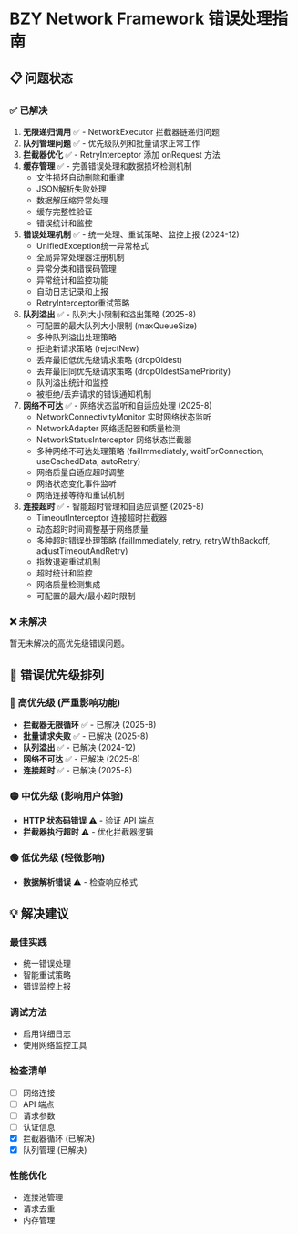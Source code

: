 # BZY Network Framework 错误处理指南

## 📋 问题状态

### ✅ 已解决

1. **无限递归调用** ✅ - NetworkExecutor 拦截器链递归问题
2. **队列管理问题** ✅ - 优先级队列和批量请求正常工作
3. **拦截器优化** ✅ - RetryInterceptor 添加 onRequest 方法
4. **缓存管理** ✅ - 完善错误处理和数据损坏检测机制
   - 文件损坏自动删除和重建
   - JSON解析失败处理
   - 数据解压缩异常处理
   - 缓存完整性验证
   - 错误统计和监控
5. **错误处理机制** ✅ - 统一处理、重试策略、监控上报 (2024-12)
   - UnifiedException统一异常格式
   - 全局异常处理器注册机制
   - 异常分类和错误码管理
   - 异常统计和监控功能
   - 自动日志记录和上报
   - RetryInterceptor重试策略
6. **队列溢出** ✅ - 队列大小限制和溢出策略 (2025-8)
   - 可配置的最大队列大小限制 (maxQueueSize)
   - 多种队列溢出处理策略
   - 拒绝新请求策略 (rejectNew)
   - 丢弃最旧低优先级请求策略 (dropOldest)
   - 丢弃最旧同优先级请求策略 (dropOldestSamePriority)
   - 队列溢出统计和监控
   - 被拒绝/丢弃请求的错误通知机制
7. **网络不可达** ✅ - 网络状态监听和自适应处理 (2025-8)
   - NetworkConnectivityMonitor 实时网络状态监听
   - NetworkAdapter 网络适配器和质量检测
   - NetworkStatusInterceptor 网络状态拦截器
   - 多种网络不可达处理策略 (failImmediately, waitForConnection, useCachedData, autoRetry)
   - 网络质量自适应超时调整
   - 网络状态变化事件监听
   - 网络连接等待和重试机制
8. **连接超时** ✅ - 智能超时管理和自适应调整 (2025-8)
   - TimeoutInterceptor 连接超时拦截器
   - 动态超时时间调整基于网络质量
   - 多种超时错误处理策略 (failImmediately, retry, retryWithBackoff, adjustTimeoutAndRetry)
   - 指数退避重试机制
   - 超时统计和监控
   - 网络质量检测集成
   - 可配置的最大/最小超时限制

### ❌ 未解决

暂无未解决的高优先级错误问题。

## 🔧 错误优先级排列

### 🔴 高优先级 (严重影响功能)
- **拦截器无限循环** ✅ - 已解决 (2025-8)
- **批量请求失败** ✅ - 已解决 (2025-8)
- **队列溢出** ✅ - 已解决 (2024-12)
- **网络不可达** ✅ - 已解决 (2025-8)
- **连接超时** ✅ - 已解决 (2025-8)

### 🟡 中优先级 (影响用户体验)
- **HTTP 状态码错误** ⚠️ - 验证 API 端点
- **拦截器执行超时** ⚠️ - 优化拦截器逻辑

### 🟢 低优先级 (轻微影响)
- **数据解析错误** ⚠️ - 检查响应格式

## 💡 解决建议

### 最佳实践
- 统一错误处理
- 智能重试策略
- 错误监控上报

### 调试方法
- 启用详细日志
- 使用网络监控工具

### 检查清单
- [ ] 网络连接
- [ ] API 端点
- [ ] 请求参数
- [ ] 认证信息
- [x] 拦截器循环 (已解决)
- [x] 队列管理 (已解决)

### 性能优化
- 连接池管理
- 请求去重
- 内存管理
